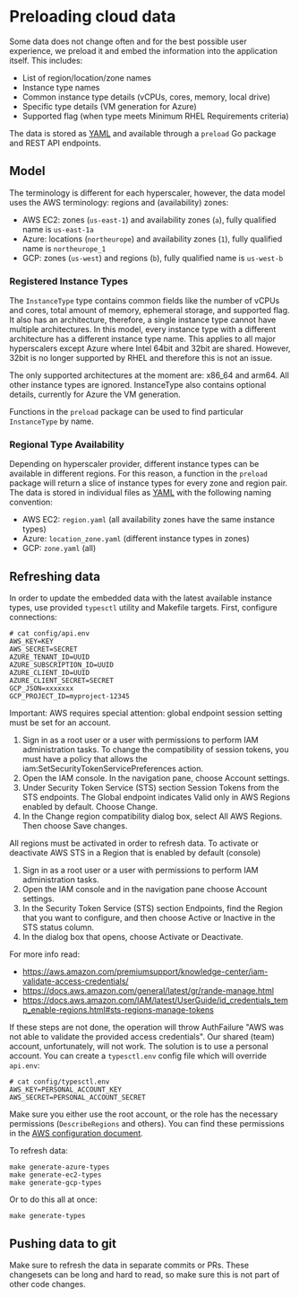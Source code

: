 # Preloading cloud data

Some data does not change often and for the best possible user experience, we preload it and embed the information into the application itself. This includes:

* List of region/location/zone names
* Instance type names
* Common instance type details (vCPUs, cores, memory, local drive)
* Specific type details (VM generation for Azure)
* Supported flag (when type meets Minimum RHEL Requirements criteria)

The data is stored as [YAML](./../internal/preload) and available through a `preload` Go package and REST API endpoints.

## Model

The terminology is different for each hyperscaler, however, the data model uses the AWS terminology: regions and (availability) zones:

* AWS EC2: zones (`us-east-1`) and availability zones (`a`), fully qualified name is `us-east-1a`
* Azure: locations (`northeurope`) and availability zones (`1`), fully qualified name is `northeurope_1`
* GCP: zones (`us-west`) and regions (`b`), fully qualified name is `us-west-b`

### Registered Instance Types

The `InstanceType` type contains common fields like the number of vCPUs and cores, total amount of memory, ephemeral storage, and supported flag. It also has an architecture, therefore, a single instance type cannot have multiple architectures. In this model, every instance type with a different architecture has a different instance type name. This applies to all major hyperscalers except Azure where Intel 64bit and 32bit are shared. However, 32bit is no longer supported by RHEL and therefore this is not an issue.

The only supported architectures at the moment are: x86_64 and arm64. All other instance types are ignored. InstanceType also contains optional details, currently for Azure the VM generation. 

Functions in the `preload` package can be used to find particular `InstanceType` by name.

### Regional Type Availability

Depending on hyperscaler provider, different instance types can be available in different regions. For this reason, a function in the `preload` package will return a slice of instance types for every zone and region pair. The data is stored in individual files as [YAML](./../internal/preload) with the following naming convention:

* AWS EC2: `region.yaml` (all availability zones have the same instance types)
* Azure: `location_zone.yaml` (different instance types in zones)
* GCP: `zone.yaml` (all)

## Refreshing data

In order to update the embedded data with the latest available instance types, use provided `typesctl` utility and Makefile targets. First, configure connections:

```
# cat config/api.env
AWS_KEY=KEY
AWS_SECRET=SECRET
AZURE_TENANT_ID=UUID
AZURE_SUBSCRIPTION_ID=UUID
AZURE_CLIENT_ID=UUID
AZURE_CLIENT_SECRET=SECRET
GCP_JSON=xxxxxxx
GCP_PROJECT_ID=myproject-12345
```

Important: AWS requires special attention: global endpoint session setting must be set for an account. 

1. Sign in as a root user or a user with permissions to perform IAM administration tasks. To change the compatibility of session tokens, you must have a policy that allows the iam:SetSecurityTokenServicePreferences action.
2. Open the IAM console. In the navigation pane, choose Account settings.
3. Under Security Token Service (STS) section Session Tokens from the STS endpoints. The Global endpoint indicates Valid only in AWS Regions enabled by default. Choose Change.
4. In the Change region compatibility dialog box, select All AWS Regions. Then choose Save changes.

All regions must be activated in order to refresh data. To activate or deactivate AWS STS in a Region that is enabled by default (console)

1. Sign in as a root user or a user with permissions to perform IAM administration tasks.
2. Open the IAM console and in the navigation pane choose Account settings.
3. In the Security Token Service (STS) section Endpoints, find the Region that you want to configure, and then choose Active or Inactive in the STS status column.
4. In the dialog box that opens, choose Activate or Deactivate.

For more info read:

* https://aws.amazon.com/premiumsupport/knowledge-center/iam-validate-access-credentials/
* https://docs.aws.amazon.com/general/latest/gr/rande-manage.html
* https://docs.aws.amazon.com/IAM/latest/UserGuide/id_credentials_temp_enable-regions.html#sts-regions-manage-tokens


If these steps are not done, the operation will throw AuthFailure "AWS was not able to validate the provided access credentials". Our shared (team) account, unfortunately, will not work. The solution is to use a personal account. You can create a `typesctl.env` config file which will override `api.env`:

```
# cat config/typesctl.env
AWS_KEY=PERSONAL_ACCOUNT_KEY
AWS_SECRET=PERSONAL_ACCOUNT_SECRET
```

Make sure you either use the root account, or the role has the necessary permissions (`DescribeRegions` and others). You can find these permissions in the [AWS configuration document](./configure-amazon-role.md).

To refresh data:

```
make generate-azure-types
make generate-ec2-types
make generate-gcp-types
```

Or to do this all at once:

```
make generate-types
```

## Pushing data to git

Make sure to refresh the data in separate commits or PRs. These changesets can be long and hard to read, so make sure this is not part of other code changes.
